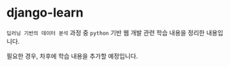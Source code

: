 # django-learn

`딥러닝 기반의 데이터 분석` 과정 중 `python` 기반 웹 개발 관련 학습 내용을 정리한 내용입니다.

필요한 경우, 차후에 학습 내용을 추가할 예정입니다.